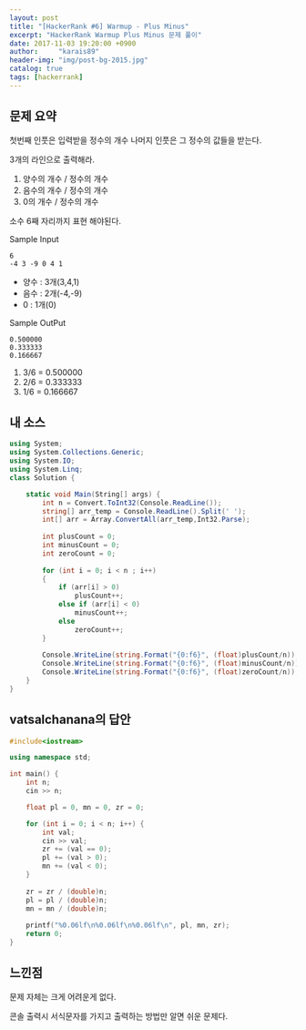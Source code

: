 ```yaml
---
layout: post
title: "[HackerRank #6] Warmup - Plus Minus"
excerpt: "HackerRank Warmup Plus Minus 문제 풀이"
date: 2017-11-03 19:20:00 +0900
author:     "karais89"
header-img: "img/post-bg-2015.jpg"
catalog: true
tags: [hackerrank]
---
```


## 문제 요약

첫번째 인풋은 입력받을 정수의 개수
나머지 인풋은 그 정수의 값들을 받는다.

3개의 라인으로 출력해라.

1. 양수의 개수 / 정수의 개수
2. 음수의 개수 / 정수의 개수
3. 0의 개수 / 정수의 개수

소수 6째 자리까지 표현 해야된다.


Sample Input

```
6
-4 3 -9 0 4 1      
```

- 양수 : 3개(3,4,1)
- 음수 : 2개(-4,-9)
- 0 : 1개(0)

Sample OutPut

```
0.500000
0.333333
0.166667
```

1. 3/6 = 0.500000
2. 2/6 = 0.333333
3. 1/6 = 0.166667

## 내 소스

```csharp
using System;
using System.Collections.Generic;
using System.IO;
using System.Linq;
class Solution {

    static void Main(String[] args) {
        int n = Convert.ToInt32(Console.ReadLine());
        string[] arr_temp = Console.ReadLine().Split(' ');
        int[] arr = Array.ConvertAll(arr_temp,Int32.Parse);
        
        int plusCount = 0;
        int minusCount = 0;
        int zeroCount = 0;
        
        for (int i = 0; i < n ; i++)
        {
            if (arr[i] > 0)
                plusCount++;
            else if (arr[i] < 0)
                minusCount++;
            else
                zeroCount++;                
        }
        
        Console.WriteLine(string.Format("{0:f6}", (float)plusCount/n));
        Console.WriteLine(string.Format("{0:f6}", (float)minusCount/n));
        Console.WriteLine(string.Format("{0:f6}", (float)zeroCount/n));        
    }
}
```

## vatsalchanana의 답안

```cpp
#include<iostream>

using namespace std;

int main() {
    int n;
    cin >> n;

    float pl = 0, mn = 0, zr = 0;

    for (int i = 0; i < n; i++) {
        int val;
        cin >> val;
        zr += (val == 0);
        pl += (val > 0);
        mn += (val < 0);
    }
    
    zr = zr / (double)n;
    pl = pl / (double)n;
    mn = mn / (double)n;
    
    printf("%0.06lf\n%0.06lf\n%0.06lf\n", pl, mn, zr);
    return 0;
}
```

## 느낀점

문제 자체는 크게 어려운게 없다.

콘솔 출력시 서식문자를 가지고 출력하는 방법만 알면 쉬운 문제다.